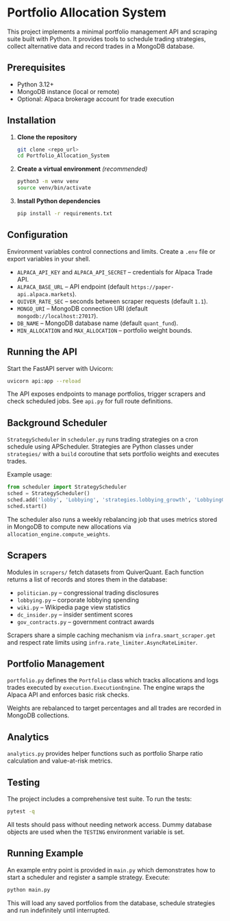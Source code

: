 # Portfolio Allocation System

This project implements a minimal portfolio management API and scraping suite built with Python. It provides tools to schedule trading strategies, collect alternative data and record trades in a MongoDB database.

## Prerequisites

- Python 3.12+
- MongoDB instance (local or remote)
- Optional: Alpaca brokerage account for trade execution

## Installation

1. **Clone the repository**
   ```bash
   git clone <repo_url>
   cd Portfolio_Allocation_System
   ```
2. **Create a virtual environment** *(recommended)*
   ```bash
   python3 -m venv venv
   source venv/bin/activate
   ```
3. **Install Python dependencies**
   ```bash
   pip install -r requirements.txt
   ```

## Configuration

Environment variables control connections and limits. Create a `.env` file or export variables in your shell.

- `ALPACA_API_KEY` and `ALPACA_API_SECRET` – credentials for Alpaca Trade API.
- `ALPACA_BASE_URL` – API endpoint (default `https://paper-api.alpaca.markets`).
- `QUIVER_RATE_SEC` – seconds between scraper requests (default `1.1`).
- `MONGO_URI` – MongoDB connection URI (default `mongodb://localhost:27017`).
- `DB_NAME` – MongoDB database name (default `quant_fund`).
- `MIN_ALLOCATION` and `MAX_ALLOCATION` – portfolio weight bounds.

## Running the API

Start the FastAPI server with Uvicorn:
```bash
uvicorn api:app --reload
```
The API exposes endpoints to manage portfolios, trigger scrapers and check scheduled jobs. See `api.py` for full route definitions.

## Background Scheduler

`StrategyScheduler` in `scheduler.py` runs trading strategies on a cron schedule using APScheduler. Strategies are Python classes under `strategies/` with a `build` coroutine that sets portfolio weights and executes trades.

Example usage:
```python
from scheduler import StrategyScheduler
sched = StrategyScheduler()
sched.add('lobby', 'Lobbying', 'strategies.lobbying_growth', 'LobbyingGrowthStrategy', 'monthly')
sched.start()
```
The scheduler also runs a weekly rebalancing job that uses metrics stored in MongoDB to compute new allocations via `allocation_engine.compute_weights`.

## Scrapers

Modules in `scrapers/` fetch datasets from QuiverQuant. Each function returns a list of records and stores them in the database:

- `politician.py` – congressional trading disclosures
- `lobbying.py` – corporate lobbying spending
- `wiki.py` – Wikipedia page view statistics
- `dc_insider.py` – insider sentiment scores
- `gov_contracts.py` – government contract awards

Scrapers share a simple caching mechanism via `infra.smart_scraper.get` and respect rate limits using `infra.rate_limiter.AsyncRateLimiter`.

## Portfolio Management

`portfolio.py` defines the `Portfolio` class which tracks allocations and logs trades executed by `execution.ExecutionEngine`. The engine wraps the Alpaca API and enforces basic risk checks.

Weights are rebalanced to target percentages and all trades are recorded in MongoDB collections.

## Analytics

`analytics.py` provides helper functions such as portfolio Sharpe ratio calculation and value-at-risk metrics.

## Testing

The project includes a comprehensive test suite. To run the tests:
```bash
pytest -q
```
All tests should pass without needing network access. Dummy database objects are used when the `TESTING` environment variable is set.

## Running Example

An example entry point is provided in `main.py` which demonstrates how to start a scheduler and register a sample strategy. Execute:
```bash
python main.py
```
This will load any saved portfolios from the database, schedule strategies and run indefinitely until interrupted.

